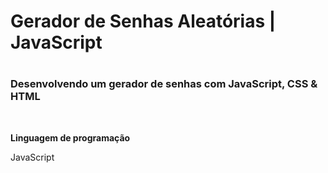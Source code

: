 <h1> Gerador de Senhas Aleatórias | JavaScript <h1>

  
  <h3> Desenvolvendo um gerador de senhas com JavaScript, CSS & HTML </h3>
  <br>
  <strong><p>Linguagem de programação</p></strong>
  JavaScript

